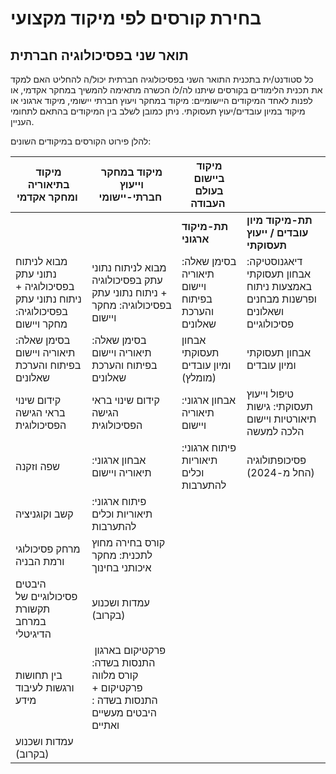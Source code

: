 # **בחירת קורסים לפי מיקוד מקצועי**

## תואר שני בפסיכולוגיה חברתית

כל סטודנט/ית בתכנית התואר השני בפסיכולוגיה חברתית יכול/ה להחליט האם למקד את תכנית הלימודים בקורסים שיתנו לה/לו הכשרה מתאימה להמשיך במחקר אקדמי, או לפנות לאחד המיקודים היישומיים: מיקוד במחקר ויעוץ חברתי יישומי, מיקוד ארגוני או מיקוד במיון עובדים/יעוץ תעסוקתי. ניתן כמובן לשלב בין המיקודים בהתאם לתח​ומי העניין.

להלן פירוט הקורסים במיקודים השונים:

| מיקוד בתיאוריה ומחקר אקדמי​ ​ | מיקוד במחקר וייעוץ חברתי-יישומי​ ​ | מיקוד ביישום בעולם העבודה​ ​ |  |
| ----- | ----- | ----- | :---- |
|  |  | **תת-מיקוד ארגוני​** | **​תת-מיקוד מיון עובדים / ייעוץ תעסוקתי** |
| מבוא לניתוח נתוני עתק בפסיכולוגיה \+ ניתוח נתוני עתק בפסיכולוגיה: מחקר ויישום​​​ | מבוא לניתוח נתוני עתק בפסיכולוגיה \+ ניתוח נתוני עתק בפסיכולוגיה: מחקר ויישום​​​ | בסימן שאלה: תיאוריה ויישום בפיתוח והערכת שאלונים​ | דיאגנוסטיקה: אבחון תעסוקתי באמצעות ניתוח ופרשנות מבחנים ושאלונים פסיכולוגיים​ |
| בסימן שאלה: תיאוריה ויישום בפיתוח והערכת שאלונים | בסימן שאלה: תיאוריה ויישום בפיתוח והערכת שאלונים​​ | אבחון תעסוקתי ומיון עובדים (מומלץ)​​ | אבחון תעסוקתי ומיון עובדים​ |
|  קידום שינוי בראי הגישה הפסיכולוגית​​ |  קידום שינוי בראי הגישה הפסיכולוגית​​ |  אבחון ארגוני: תיאוריה ויישום​ | טיפול וייעוץ תעסוקתי: גישות תיאורטיות ויישום הלכה למעשה​ |
| שפה וזקנה​ | אבחון ארגוני: תיאוריה ויישום​​ | פיתוח ארגוני: תיאוריות וכלים להתערבות​ | פסיכופתולוגיה (החל מ-2024)​ |
| קשב וקוגניציה​ | פיתוח ארגוני: תיאוריות וכלים להתערבות​ | ​ | ​ |
| מרחק פסיכולוגי ורמת הבניה​​ | קורס בחירה מחוץ לתכנית: מחקר איכותני בחינוך​ | ​​ | ​ |
| היבטים פסיכולוגיים של תקשורת במרחב הדיגיטלי​​ | עמדות ושכנוע (בקרוב)​ | ​ | ​ |
| בין תחושות ורגשות לעיבוד מידע​​​ | ​ פרקטיקום בארגון התנסות בשדה: קורס מלווה פרקטיקום \+ התנסות בשדה ​: היבטים מעשיים ואתיים |  |  |
| ​עמדות ושכנוע (בקרוב) |  |  |  |

 

